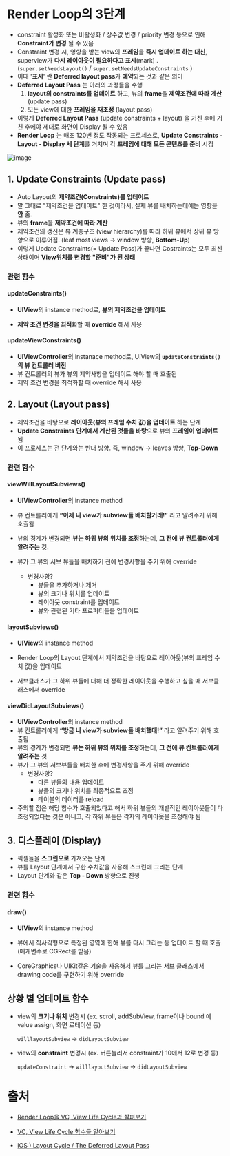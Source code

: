 # Render Loop의 3단계

- constraint 활성화 또는 비활성화 / 상수값 변경 / priority 변경 등으로 인해 **Constraint가 변경** 될 수 있음
- Constraint 변경 시, 영향을 받는 view의 **프레임**을 **즉시 업데이트 하는 대신**, superview가 **다시 레이아웃이 필요하다고 표시**(mark) . (`super.setNeedsLayout()` / `super.setNeedsUpdateConstraints` )
- 이때 '**표시**' 란 **Deferred layout pass**가 **예약**되는 것과 같은 의미
- **Deferred Layout Pass** 는 아래의 과정들을 수행
  1. **layout의 constraints를 업데이트** 하고, 뷰의 **frame**을 **제약조건에 따라 계산** (update pass)
  2. 모든 view에 대한 **프레임을 재조정** (layout pass)
- 이렇게 **Deferred Layout Pass** (update constraints + layout) 을 거친 후에 거친 후에야 제대로 화면이 Display 될 수 있음
- **Render Loop** 는 매초 120번 정도 작동되는 프로세스로, **Update Constraints -  Layout - Display 세 단계**를 거치며 각 **프레임에 대해 모든 콘텐츠를 준비** 시킴

![image](https://user-images.githubusercontent.com/20410193/133829136-4da0f0d4-efca-481a-af1e-084151e4c696.png)

## 1. Update Constraints (Update pass)

- Auto Layout의 **제약조건(Constraints)를 업데이트** 
- 말 그대로 "제약조건을 업데이트" 한 것이라서, 실제 뷰를 배치하는데에는 영향을 **안** 줌.
- 뷰의 **frame**을 **제약조건에 따라 계산**
- 제약조건의 갱신은 뷰 계층구조 (view hierarchy)를 따라 하위 뷰에서 상위 뷰 방향으로 이루어짐. (leaf most views -> window 방향, **Bottom-Up**)
- 이렇게 Update Constraints(= Update Pass)가 끝나면 Costraints는 모두 최신상태이며 **View위치를 변경할 "준비"가 된 상태**

### 관련 함수

#### updateConstraints()

- **UIView**의 instance method로, **뷰의 제약조건을 업데이트**

- **제약 조건 변경을 최적화**할 때 **override** 해서 사용

#### updateViewConstraints()

- **UIViewController**의 instanace method로, UIView의 **`updateConstraints()` 의 뷰 컨트롤러 버전**
- 뷰 컨트롤러의 뷰가 뷰의 제약사항을 업데이트 해야 할 때 호출됨
- 제약 조건 변경을 최적화할 때 override 해서 사용

## 2. Layout (Layout pass)

- 제약조건을 바탕으로 **레이아웃(뷰의 프레임 수치 값)을 업데이트** 하는 단계
- **Update Constraints 단계에서 계산된 것들을 바탕**으로 뷰의 **프레임이 업데이트** 됨
- 이 프로세스는 전 단계와는 반대 방향. 즉, window -> leaves 방향, **Top-Down**

### 관련 함수

#### viewWillLayoutSubviews()

- **UIViewController**의 instance method

- 뷰 컨트롤러에게 **“이제 니 view가 subview들 배치할거래!”** 라고 알려주기 위해 호출됨

- 뷰의 경계가 변경되면 **뷰는 하위 뷰의 위치를 조정**하는데, **그 전에 뷰 컨트롤러에게 알려주는** 것.

- 뷰가 그 뷰의 서브 뷰들을 배치하기 전에 변경사항을 주기 위해 override
  - 변경사항?
    - 뷰들을 추가하거나 제거
    - 뷰의 크기나 위치를 업데이트
    - 레이아웃 constraint를 업데이트
    - 뷰와 관련된 기타 프로퍼티들을 업데이트

#### layoutSubviews()

- **UIView**의 instance method

- Render Loop의 Layout 단계에서 제약조건을 바탕으로 레이아웃(뷰의 프레임 수치 값)을 업데이트
- 서브클래스가 그 하위 뷰들에 대해 더 정확한 레이아웃을 수행하고 싶을 때 서브클래스에서 override

#### viewDidLayoutSubviews()

- **UIViewController**의 instance method
- 뷰 컨트롤러에게 **“방금 니 view가 subview들 배치했대!”** 라고 알려주기 위해 호출됨
- 뷰의 경계가 변경되면 **뷰는 하위 뷰의 위치를 조정**하는데, **그 전에 뷰 컨트롤러에게 알려주는** 것.
- 뷰가 그 뷰의 서브뷰들을 배치한 후에 변경사항을 주기 위해 override
  - 변경사항?
    - 다른 뷰들의 내용 업데이트
    - 뷰들의 크기나 위치를 최종적으로 조정
    - 테이블의 데이터를 reload
- 주의할 점은 해당 함수가 호출되었다고 해서 하위 뷰들의 개별적인 레이아웃들이 다 조정되었다는 것은 아니고, 각 하위 뷰들은 각자의 레이아웃을 조정해야 됨

## 3. 디스플레이 (Display)

- 픽셀들을 **스크린으로** 가져오는 단계
- 뷰를 Layout 단계에서 구한 수치값을 사용해 스크린에 그리는 단계
- Layout 단계와 같은 **Top - Down** 방향으로 진행

### 관련 함수

#### draw()

- **UIView**의 instance method

- 뷰에서 직사각형으로 특정된 영역에 한해 뷰를 다시 그리는 등 업데이트 할 때 호출 (매개변수로 CGRect를 받음)

- CoreGraphics나 UIKit같은 기술을 사용해서 뷰를 그리는 서브 클래스에서 drawing code를 구현하기 위해 override

## 상황 별 업데이트 함수
- view의 **크기나 위치** 변경시 (ex. scroll, addSubView, frame이나 bound 에 value assign, 화면 로테이션 등)

  `willlayoutSubview` -> `didLayoutSubview` 

- view의 **constraint** 변경시 (ex. 버튼눌러서 constraint가 10에서 12로 변경 등)

  `updateConstraint` -> `willlayoutSubview` -> `didLayoutSubview` 


# 출처

- [Render Loop을 VC, View Life Cycle과 살펴보기](https://iamcho2.github.io/2021/06/09/view-viewcontroller-layout-cycle-with-render-loop)

- [VC, View Life Cycle 함수들 알아보기](https://iamcho2.github.io/2021/06/14/vc-and-view-life-cycle-functions)

- [iOS ) Layout Cycle / The Deferred Layout Pass](https://zeddios.tistory.com/1202)

  

